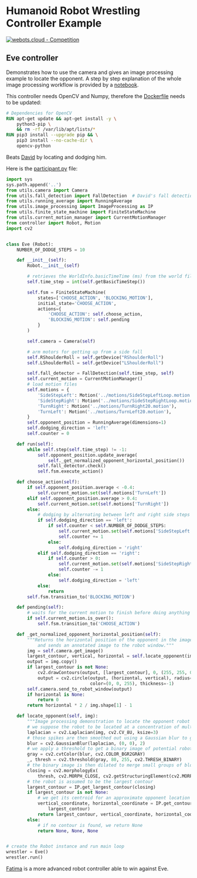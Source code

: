 # Humanoid Robot Wrestling Controller Example

[![webots.cloud - Competition](https://img.shields.io/badge/webots.cloud-Competition-007ACC)][1]

## Eve controller

Demonstrates how to use the camera and gives an image processing example to locate the opponent. A step by step explanation of the whole image processing workflow is provided by a [notebook](./notebook/image_processing_explanation.ipynb).

This controller needs OpenCV and Numpy, therefore the [Dockerfile](controllers/Dockerfile#L4-L9) needs to be updated:

```Dockerfile
# Dependencies for OpenCV
RUN apt-get update && apt-get install -y \
    python3-pip \
    && rm -rf /var/lib/apt/lists/*
RUN pip3 install --upgrade pip && \
    pip3 install --no-cache-dir \
    opencv-python
```

Beats [David](https://github.com/cyberbotics/wrestling-david) by locating and dodging him.

Here is the [participant.py](./controllers/participant/participant.py) file:

``` Python
import sys
sys.path.append('..')
from utils.camera import Camera
from utils.fall_detection import FallDetection  # David's fall detection is implemented in this class
from utils.running_average import RunningAverage
from utils.image_processing import ImageProcessing as IP
from utils.finite_state_machine import FiniteStateMachine
from utils.current_motion_manager import CurrentMotionManager
from controller import Robot, Motion
import cv2


class Eve (Robot):
    NUMBER_OF_DODGE_STEPS = 10

    def __init__(self):
        Robot.__init__(self)

        # retrieves the WorldInfo.basicTimeTime (ms) from the world file
        self.time_step = int(self.getBasicTimeStep())

        self.fsm = FiniteStateMachine(
            states=['CHOOSE_ACTION', 'BLOCKING_MOTION'],
            initial_state='CHOOSE_ACTION',
            actions={
                'CHOOSE_ACTION': self.choose_action,
                'BLOCKING_MOTION': self.pending
            }
        )

        self.camera = Camera(self)

        # arm motors for getting up from a side fall
        self.RShoulderRoll = self.getDevice("RShoulderRoll")
        self.LShoulderRoll = self.getDevice("LShoulderRoll")

        self.fall_detector = FallDetection(self.time_step, self)
        self.current_motion = CurrentMotionManager()
        # load motion files
        self.motions = {
            'SideStepLeft': Motion('../motions/SideStepLeftLoop.motion'),
            'SideStepRight': Motion('../motions/SideStepRightLoop.motion'),
            'TurnRight': Motion('../motions/TurnRight20.motion'),
            'TurnLeft': Motion('../motions/TurnLeft20.motion'),
        }
        self.opponent_position = RunningAverage(dimensions=1)
        self.dodging_direction = 'left'
        self.counter = 0

    def run(self):
        while self.step(self.time_step) != -1:
            self.opponent_position.update_average(
                self._get_normalized_opponent_horizontal_position())
            self.fall_detector.check()
            self.fsm.execute_action()

    def choose_action(self):
        if self.opponent_position.average < -0.4:
            self.current_motion.set(self.motions['TurnLeft'])
        elif self.opponent_position.average > 0.4:
            self.current_motion.set(self.motions['TurnRight'])
        else:
            # dodging by alternating between left and right side steps to avoid easily falling off the ring
            if self.dodging_direction == 'left':
                if self.counter < self.NUMBER_OF_DODGE_STEPS:
                    self.current_motion.set(self.motions['SideStepLeft'])
                    self.counter += 1
                else:
                    self.dodging_direction = 'right'
            elif self.dodging_direction == 'right':
                if self.counter > 0:
                    self.current_motion.set(self.motions['SideStepRight'])
                    self.counter -= 1
                else:
                    self.dodging_direction = 'left'
            else:
                return
        self.fsm.transition_to('BLOCKING_MOTION')

    def pending(self):
        # waits for the current motion to finish before doing anything else
        if self.current_motion.is_over():
            self.fsm.transition_to('CHOOSE_ACTION')

    def _get_normalized_opponent_horizontal_position(self):
        """Returns the horizontal position of the opponent in the image, normalized to [-1, 1]
            and sends an annotated image to the robot window."""
        img = self.camera.get_image()
        largest_contour, vertical, horizontal = self.locate_opponent(img)
        output = img.copy()
        if largest_contour is not None:
            cv2.drawContours(output, [largest_contour], 0, (255, 255, 0), 1)
            output = cv2.circle(output, (horizontal, vertical), radius=2,
                                color=(0, 0, 255), thickness=-1)
        self.camera.send_to_robot_window(output)
        if horizontal is None:
            return 0
        return horizontal * 2 / img.shape[1] - 1

    def locate_opponent(self, img):
        """Image processing demonstration to locate the opponent robot in an image."""
        # we suppose the robot to be located at a concentration of multiple color changes (big Laplacian values)
        laplacian = cv2.Laplacian(img, cv2.CV_8U, ksize=3)
        # those spikes are then smoothed out using a Gaussian blur to get blurry blobs
        blur = cv2.GaussianBlur(laplacian, (0, 0), 2)
        # we apply a threshold to get a binary image of potential robot locations
        gray = cv2.cvtColor(blur, cv2.COLOR_BGR2GRAY)
        _, thresh = cv2.threshold(gray, 80, 255, cv2.THRESH_BINARY)
        # the binary image is then dilated to merge small groups of blobs together
        closing = cv2.morphologyEx(
            thresh, cv2.MORPH_CLOSE, cv2.getStructuringElement(cv2.MORPH_RECT, (15, 15)))
        # the robot is assumed to be the largest contour
        largest_contour = IP.get_largest_contour(closing)
        if largest_contour is not None:
            # we get its centroid for an approximate opponent location
            vertical_coordinate, horizontal_coordinate = IP.get_contour_centroid(
                largest_contour)
            return largest_contour, vertical_coordinate, horizontal_coordinate
        else:
            # if no contour is found, we return None
            return None, None, None


# create the Robot instance and run main loop
wrestler = Eve()
wrestler.run()
```

[Fatima](https://github.com/cyberbotics/wrestling-fatima) is a more advanced robot controller able to win against Eve.

[1]: https://webots.cloud/run?version=R2022b&url=https%3A%2F%2Fgithub.com%2Fcyberbotics%2Fwrestling%2Fblob%2Fmain%2Fworlds%2Fwrestling.wbt&type=competition "Leaderboard"
